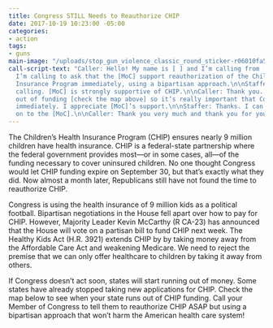 ```yaml
---
title: Congress STILL Needs to Reauthorize CHIP
date: 2017-10-19 10:23:00 -05:00
categories:
- action
tags:
- guns
main-image: "/uploads/stop_gun_violence_classic_round_sticker-r06010fa5af934480bab43763247385f4_v9waf_8byvr_324.jpg"
call-script-text: "Caller: Hello! My name is [ ] and I’m calling from [part of state].
  I’m calling to ask that the [MoC] support reauthorization of the Children’s Health
  Insurance Program immediately, using a bipartisan approach.\n\nStaffer: Thanks for
  calling. [MoC] is strongly supportive of CHIP.\n\nCaller: Thank you. Our state runs
  out of funding [check the map above] so it’s really important that Congress do this
  immediately. I appreciate [MoC]’s support.\n\nStaffer: Thanks. I can pass your thoughts
  on to the [MoC].\n\nCaller: Thank you very much and thank you for your support. "
---
```


The Children’s Health Insurance Program (CHIP) ensures nearly 9 million children have health insurance. CHIP is a federal-state partnership where the federal government provides most—or in some cases, all—of the funding necessary to cover uninsured children. No one thought Congress would let CHIP funding expire on September 30, but that’s exactly what they did. Now almost a month later, Republicans still have not found the time to reauthorize CHIP.

Congress is using the  health insurance of 9 million kids as a political football. Bipartisan negotiations in the House fell apart over how to pay for CHIP. However, Majority Leader Kevin McCarthy (R CA-23) has announced that the House will vote on a partisan bill to fund CHIP next week. The Healthy Kids Act (H.R. 3921) extends CHIP by by taking money away from the Affordable Care Act and weakening Medicare. We need to reject the premise that we can only offer healthcare to children by taking it away from others.

If Congress doesn’t act soon, states will start running out of money. Some states have already stopped taking new applications for CHIP. Check the map below to see when your state runs out of CHIP funding. Call your Member of Congress to tell them to reauthorize CHIP ASAP but using a bipartisan approach that won’t harm the American health care system!